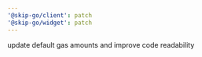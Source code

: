 ```yaml
---
'@skip-go/client': patch
'@skip-go/widget': patch
---
```


update default gas amounts and improve code readability
